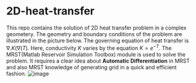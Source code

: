 # 2D-heat-transfer
This repo contains the solution of 2D heat transfer problem in a complex geometery. The geometry and boundary conditions of the problem are illustrated in the picture below. The governing equation of heat transfer is $\nabla.K(\nabla(T)$. Here, conductivity $K$ varies by the equation $K=e^{-T}$. The MRST(Matlab Reservoir Simulation Toolbox) module is used to solve the problem. It requires a clear idea about **Automatic Differentiation** in MRST and also MRST knowledge of generating grid in a quick and efficient fashion.
![image](https://github.com/zlaku72/2D-heat-transfer/assets/85404399/7a480019-e930-4b21-91bc-ecb1b76caaed)


